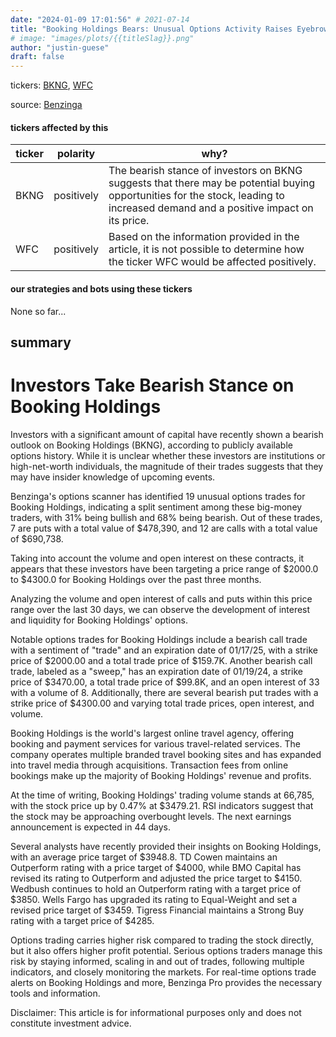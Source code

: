 ```yaml
---
date: "2024-01-09 17:01:56" # 2021-07-14
title: "Booking Holdings Bears: Unusual Options Activity Raises Eyebrows - BKNG"
# image: "images/plots/{{titleSlag}}.png"
author: "justin-guese"
draft: false
---
```

tickers: <a href='https://finance.yahoo.com/quote/BKNG' target='_blank'>BKNG</a>, <a href='https://finance.yahoo.com/quote/WFC' target='_blank'>WFC</a> 

source: <a href='https://www.benzinga.com/markets/options/24/01/36561058/booking-holdings-unusual-options-activity' target='_blank'>Benzinga</a>

#### tickers affected by this

| ticker | polarity | why? |
|------------|------------|------------|
| BKNG | positively | The bearish stance of investors on BKNG suggests that there may be potential buying opportunities for the stock, leading to increased demand and a positive impact on its price. |
| WFC | positively | Based on the information provided in the article, it is not possible to determine how the ticker WFC would be affected positively. |



#### our strategies and bots using these tickers

None so far...

## summary

# Investors Take Bearish Stance on Booking Holdings

Investors with a significant amount of capital have recently shown a bearish outlook on Booking Holdings (BKNG), according to publicly available options history. While it is unclear whether these investors are institutions or high-net-worth individuals, the magnitude of their trades suggests that they may have insider knowledge of upcoming events. 

Benzinga's options scanner has identified 19 unusual options trades for Booking Holdings, indicating a split sentiment among these big-money traders, with 31% being bullish and 68% being bearish. Out of these trades, 7 are puts with a total value of $478,390, and 12 are calls with a total value of $690,738.

Taking into account the volume and open interest on these contracts, it appears that these investors have been targeting a price range of $2000.0 to $4300.0 for Booking Holdings over the past three months.

Analyzing the volume and open interest of calls and puts within this price range over the last 30 days, we can observe the development of interest and liquidity for Booking Holdings' options.

Notable options trades for Booking Holdings include a bearish call trade with a sentiment of "trade" and an expiration date of 01/17/25, with a strike price of $2000.00 and a total trade price of $159.7K. Another bearish call trade, labeled as a "sweep," has an expiration date of 01/19/24, a strike price of $3470.00, a total trade price of $99.8K, and an open interest of 33 with a volume of 8. Additionally, there are several bearish put trades with a strike price of $4300.00 and varying total trade prices, open interest, and volume.

Booking Holdings is the world's largest online travel agency, offering booking and payment services for various travel-related services. The company operates multiple branded travel booking sites and has expanded into travel media through acquisitions. Transaction fees from online bookings make up the majority of Booking Holdings' revenue and profits.

At the time of writing, Booking Holdings' trading volume stands at 66,785, with the stock price up by 0.47% at $3479.21. RSI indicators suggest that the stock may be approaching overbought levels. The next earnings announcement is expected in 44 days.

Several analysts have recently provided their insights on Booking Holdings, with an average price target of $3948.8. TD Cowen maintains an Outperform rating with a price target of $4000, while BMO Capital has revised its rating to Outperform and adjusted the price target to $4150. Wedbush continues to hold an Outperform rating with a target price of $3850. Wells Fargo has upgraded its rating to Equal-Weight and set a revised price target of $3459. Tigress Financial maintains a Strong Buy rating with a target price of $4285.

Options trading carries higher risk compared to trading the stock directly, but it also offers higher profit potential. Serious options traders manage this risk by staying informed, scaling in and out of trades, following multiple indicators, and closely monitoring the markets. For real-time options trade alerts on Booking Holdings and more, Benzinga Pro provides the necessary tools and information.

Disclaimer: This article is for informational purposes only and does not constitute investment advice.